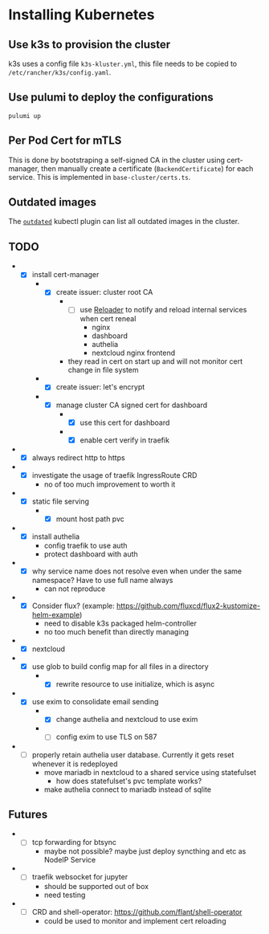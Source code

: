 # Installing Kubernetes

## Use k3s to provision the cluster

k3s uses a config file `k3s-kluster.yml`, this file needs to be copied to `/etc/rancher/k3s/config.yaml`.

## Use pulumi to deploy the configurations

`pulumi up`

## Per Pod Cert for mTLS
This is done by bootstraping a self-signed CA in the cluster using cert-manager,
then manually create a certificate (`BackendCertificate`) for each service.
This is implemented in `base-cluster/certs.ts`.

## Outdated images

The [`outdated`](https://github.com/replicatedhq/outdated) kubectl plugin can list all outdated
images in the cluster.

## TODO

- - [x] install cert-manager
    * - [x] create issuer: cluster root CA
        + - [ ] use [Reloader](https://github.com/stakater/Reloader) to notify and reload internal services when cert reneal
            + nginx
            + dashboard
            + authelia
            + nextcloud nginx frontend
        + they read in cert on start up and will not monitor cert change in file system
    * - [x] create issuer: let's encrypt
    * - [x] manage cluster CA signed cert for dashboard
        + - [x] use this cert for dashboard
        + - [x] enable cert verify in traefik
- - [x] always redirect http to https
- - [x] investigate the usage of traefik IngressRoute CRD
    * no of too much improvement to worth it
- - [x] static file serving
    * - [x] mount host path pvc
- - [x] install authelia
    * config traefik to use auth
    * protect dashboard with auth
- - [x] why service name does not resolve even when under the same namespace? Have to use full name always
    * can not reproduce
- - [x] Consider flux? (example: https://github.com/fluxcd/flux2-kustomize-helm-example)
    * need to disable k3s packaged helm-controller
    * no too much benefit than directly managing
- - [x] nextcloud
- - [x] use glob to build config map for all files in a directory
    * - [x] rewrite resource to use initialize, which is async
- - [x] use exim to consolidate email sending
    * - [x] change authelia and nextcloud to use exim
    * - [ ] config exim to use TLS on 587
- - [ ] properly retain authelia user database. Currently it gets reset whenever it is redeployed
    * move mariadb in nextcloud to a shared service using statefulset
        + how does statefulset's pvc template works?
    * make authelia connect to mariadb instead of sqlite

## Futures

- - [ ] tcp forwarding for btsync
    * maybe not possible? maybe just deploy syncthing and etc as NodeIP Service
- - [ ] traefik websocket for jupyter
    * should be supported out of box
    * need testing
- - [ ] CRD and shell-operator: https://github.com/flant/shell-operator
    * could be used to monitor and implement cert reloading
